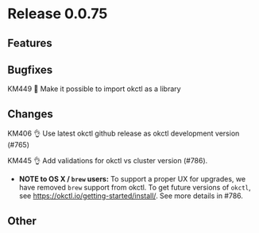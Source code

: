 # Release 0.0.75

## Features

## Bugfixes

KM449 🐛 Make it possible to import okctl as a library

## Changes

KM406 👌 Use latest okctl github release as okctl development version (#765)

KM445 👌 Add validations for okctl vs cluster version (#786).
* **NOTE to OS X / `brew` users:** To support a proper UX for upgrades, we have removed `brew` support from okctl. To get future versions of `okctl`, see https://okctl.io/getting-started/install/. See more details in #786.

## Other

